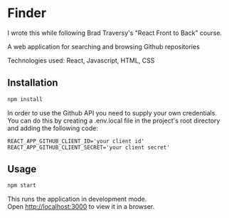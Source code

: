# Finder

I wrote this while following Brad Traversy's "React Front to Back" course.

A web application for searching and browsing Github repositories

Technologies used: React, Javascript, HTML, CSS

## Installation

```sh
npm install
```

In order to use the Github API you need to supply your own credentials.  
You can do this by creating a .env.local file in the project's root directory and adding the following code:

```
REACT_APP_GITHUB_CLIENT_ID='your client id'
REACT_APP_GITHUB_CLIENT_SECRET='your client secret'
```

## Usage

```sh
npm start
```

This runs the application in development mode.\
Open [http://localhost:3000](http://localhost:3000) to view it in a browser.
